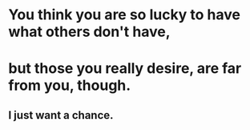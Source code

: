 # You think you are so lucky to have what others don't have,
# but those you really desire, are far from you, though.
## I just want a chance.
